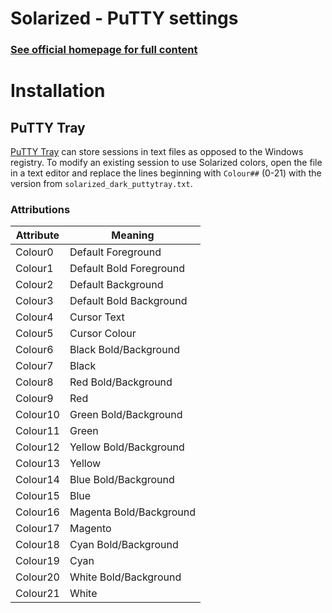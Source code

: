 Solarized - PuTTY settings
==========================

### [See official homepage for full content](http://ethanschoonover.com/solarized)

Installation
============

PuTTY Tray
----------

[PuTTY Tray](https://puttytray.goeswhere.com/) can store sessions in text files as opposed to the Windows registry. To modify an existing session to use Solarized colors, open the file in a text editor and replace the lines beginning with `Colour##` (0-21) with the version from `solarized_dark_puttytray.txt`.

### Attributions

|Attribute|Meaning|
|---------|-------|
|Colour0|Default Foreground|
|Colour1|Default Bold Foreground|
|Colour2|Default Background|
|Colour3|Default Bold Background|
|Colour4|Cursor Text|
|Colour5|Cursor Colour|
|Colour6|Black Bold/Background|
|Colour7|Black|
|Colour8|Red Bold/Background|
|Colour9|Red|
|Colour10|Green Bold/Background|
|Colour11|Green|
|Colour12|Yellow Bold/Background|
|Colour13|Yellow|
|Colour14|Blue Bold/Background|
|Colour15|Blue|
|Colour16|Magenta Bold/Background|
|Colour17|Magento|
|Colour18|Cyan Bold/Background|
|Colour19|Cyan|
|Colour20|White Bold/Background|
|Colour21|White|

